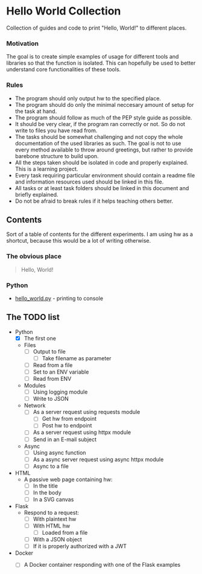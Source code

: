 # Hello World Collection

Collection of guides and code to print "Hello, World!" to different places.

### Motivation

The goal is to create simple examples of usage for different tools and libraries so that the function is isolated. This can hopefully be used to better understand core functionalities of these tools.

### Rules
- The program should only output hw to the specified place.
- The program should do only the minimal neccesary amount of setup for the task at hand.
- The program should follow as much of the PEP style guide as possible. 
- It should be very clear, if the program ran correctly or not. So do not write to files you have read from.
- The tasks should be somewhat challenging and not copy the whole documentation of the used libraries as such. The goal is not to use every method available to throw around greetings, but rather to provide barebone structure to build upon.
- All the steps taken should be isolated in code and properly explained. This is a learning project.
- Every task requiring particular environment should contain a readme file and information resources used should be linked in this file.
- All tasks or at least task folders should be linked in this document and briefly explained.
- Do not be afraid to break rules if it helps teaching others better.

## Contents

Sort of a table of contents for the different experiments. I am using hw as a shortcut, because this would be a lot of writing otherwise.

### The obvious place

> Hello, World!

### Python
 - [hello_world.py](https://github.com/robovo/hello-world-collection/blob/main/Python/hello_world.py) - printing to console


## The TODO list

- Python
  - [x] The first one
  - Files
    - [ ] Output to file
      - [ ] Take filename as parameter
    - [ ] Read from a file
    - [ ] Set to an ENV variable
    - [ ] Read from ENV

  - Modules
    - [ ] Using logging module
    - [ ] Write to JSON

  - Network
    - [ ] As a server request using requests module
      - [ ] Get hw from endpoint
      - [ ] Post hw to endpoint
    - [ ] As a server request using httpx module
    - [ ] Send in an E-mail subject

  - Async
    - [ ] Using async function
    - [ ] As a async server request using async httpx module
    - [ ] Async to a file

- HTML
  - A passive web page containing hw:
    - [ ] In the title
    - [ ] In the body
    - [ ] In a SVG canvas

- Flask
  - Respond to a request:
    - [ ] With plaintext hw
    - [ ] With HTML hw
      - [ ] Loaded from a file
    - [ ] With a JSON object
    - [ ] If it is properly authorized with a JWT

- Docker
  - [ ] A Docker container responding with one of the Flask examples


